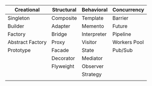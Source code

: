| Creational       | Structural | Behavioral  | Concurrency  |
| ---------------- | ---------- | ----------- | ------------ |
| Singleton        | Composite  | Template    | Barrier      |
| Builder          | Adapter    | Memento     | Future       |
| Factory          | Bridge     | Interpreter | Pipeline     |
| Abstract Factory | Proxy      | Visitor     | Workers Pool |
| Prototype        | Facade     | State       | Pub/Sub      |
|                  | Decorator  | Mediator    |              |
|                  | Flyweight  | Observer    |              |
|                  |            | Strategy    |              |
|                  |            |             |              |
